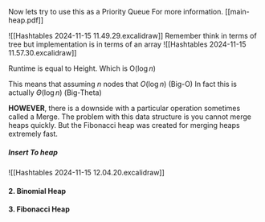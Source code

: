 Now lets try to use this as a Priority Queue
For more information.
[[main-heap.pdf]]

![[Hashtables 2024-11-15 11.49.29.excalidraw]]
Remember think in terms of tree but implementation is in terms of an array
![[Hashtables 2024-11-15 11.57.30.excalidraw]]

Runtime is equal to Height. Which is O($\log n$)

This means that assuming $n$ nodes that $O(\log n)$ (Big-O)
In fact this is actually $\Theta(\log n)$ (Big-Theta)

**HOWEVER**, there is a downside with a particular operation sometimes called a Merge.
The problem with this data structure is you cannot merge heaps quickly. But the Fibonacci heap was created for merging heaps extremely fast.
##### Insert To heap
![[Hashtables 2024-11-15 12.04.20.excalidraw]]



#### 2. Binomial Heap
#### 3. Fibonacci Heap